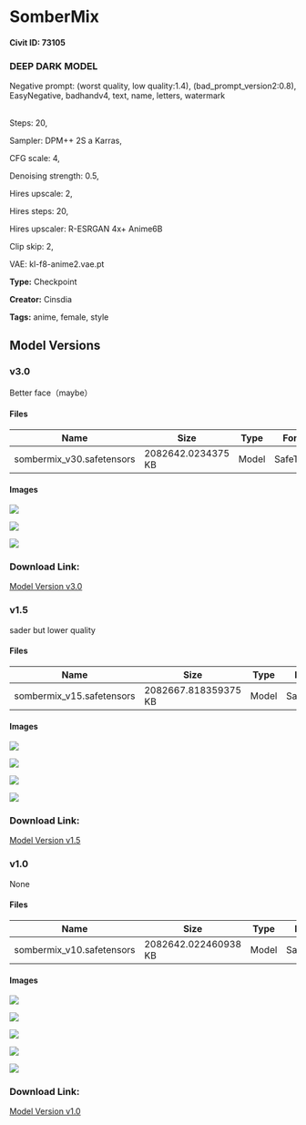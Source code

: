 # SomberMix

#### Civit ID: 73105

<h3>DEEP DARK MODEL</h3><p>Negative prompt: (worst quality, low quality:1.4), (bad_prompt_version2:0.8), EasyNegative, badhandv4, text, name, letters, watermark</p><p><br />Steps: 20, </p><p>Sampler: DPM++ 2S a Karras, </p><p>CFG scale: 4, </p><p></p><p>Denoising strength: 0.5,</p><p>Hires upscale: 2, </p><p>Hires steps: 20, </p><p>Hires upscaler: R-ESRGAN 4x+ Anime6B</p><p></p><p> Clip skip: 2, </p><p> VAE: kl-f8-anime2.vae.pt</p>

**Type:** Checkpoint

**Creator:** Cinsdia

**Tags:** anime, female, style

## Model Versions

### v3.0

<p>Better face（maybe）</p>

#### Files

| Name | Size | Type | Format | Download Url | AutoV1 | AutoV2 | SHA256 | CRC32 | BLAKE3 |
| --- | --- | --- | --- | --- | --- | --- | --- | --- | --- |
| sombermix_v30.safetensors | 2082642.0234375 KB | Model | SafeTensor | https://civitai.com/api/download/models/87722 | 79D95F67 | FDDB19FDAE | FDDB19FDAE6D7A3DB1E7BD4F493CF6F8B810010CA6694152C64DA8790CB07F2B | 705FE83B | 0693C170602274C840E9AD3CAE5089029B4C917171D732B41D915028EE9B33D0 |

#### Images

<p><img src="https://image.civitai.com/xG1nkqKTMzGDvpLrqFT7WA/05bf3d45-1769-4c97-a991-6fd066b1c09a/width=450/1006483.jpeg" /></p>

<p><img src="https://image.civitai.com/xG1nkqKTMzGDvpLrqFT7WA/7ac552be-1d88-435b-9b1d-b8133154f9e1/width=450/1006484.jpeg" /></p>

<p><img src="https://image.civitai.com/xG1nkqKTMzGDvpLrqFT7WA/86f5cd58-ec9c-42e2-961d-a1eb8f955f13/width=450/1006482.jpeg" /></p>

### Download Link:

[Model Version v3.0](https://civitai.com/api/download/models/87722)

### v1.5

<p>sader but lower quality</p>

#### Files

| Name | Size | Type | Format | Download Url | AutoV1 | AutoV2 | SHA256 | CRC32 | BLAKE3 |
| --- | --- | --- | --- | --- | --- | --- | --- | --- | --- |
| sombermix_v15.safetensors | 2082667.818359375 KB | Model | SafeTensor | https://civitai.com/api/download/models/80686 | C3CA0EE0 | 35654245AC | 35654245AC6049D363F336F828A4DD95113AFCE215398EFF0BA0188D3455340A | 75BED04F | 73D1C67DF750B5B3DD8A44DA3343CE8FB12E0D5B1FFD5FBFF5E4B14AB185F6A7 |

#### Images

<p><img src="https://image.civitai.com/xG1nkqKTMzGDvpLrqFT7WA/20e5ed7f-cfe5-452a-a83f-a03220f85122/width=450/908250.jpeg" /></p>

<p><img src="https://image.civitai.com/xG1nkqKTMzGDvpLrqFT7WA/65c7e217-1f8d-465f-a3e1-6cd30df05aa1/width=450/908255.jpeg" /></p>

<p><img src="https://image.civitai.com/xG1nkqKTMzGDvpLrqFT7WA/9be260d2-4f79-4c39-a443-39c411b965cf/width=450/908373.jpeg" /></p>

<p><img src="https://image.civitai.com/xG1nkqKTMzGDvpLrqFT7WA/6ee4a201-e5bf-40d5-bdeb-2001a3acc11a/width=450/908254.jpeg" /></p>

### Download Link:

[Model Version v1.5](https://civitai.com/api/download/models/80686)

### v1.0

None

#### Files

| Name | Size | Type | Format | Download Url | AutoV1 | AutoV2 | SHA256 | CRC32 | BLAKE3 |
| --- | --- | --- | --- | --- | --- | --- | --- | --- | --- |
| sombermix_v10.safetensors | 2082642.022460938 KB | Model | SafeTensor | https://civitai.com/api/download/models/77821 | FF86BD54 | 0DDE75FBE8 | 0DDE75FBE8B4964664CE5ABD63D03510849DA90FFDF0CFE0F45CD3A9FC033C53 | FCEAE9FD | 88D6A756C0668C8FEA05043CAE8A1071953E32A5F65B4BD8A532A2F84BA09C12 |

#### Images

<p><img src="https://image.civitai.com/xG1nkqKTMzGDvpLrqFT7WA/07224bce-d8d5-4459-891a-e69ea7f30ccd/width=450/873182.jpeg" /></p>

<p><img src="https://image.civitai.com/xG1nkqKTMzGDvpLrqFT7WA/50d84785-32cc-4b88-a98d-0d304650b004/width=450/873187.jpeg" /></p>

<p><img src="https://image.civitai.com/xG1nkqKTMzGDvpLrqFT7WA/e6552478-2cf9-4ecb-a580-1033078484a8/width=450/873188.jpeg" /></p>

<p><img src="https://image.civitai.com/xG1nkqKTMzGDvpLrqFT7WA/63f5ffde-67b2-42fc-a6ff-fe43a201ba8d/width=450/873190.jpeg" /></p>

<p><img src="https://image.civitai.com/xG1nkqKTMzGDvpLrqFT7WA/c0fada34-1ad7-4c50-b6e8-e8f9fdb7f0a9/width=450/873189.jpeg" /></p>

### Download Link:

[Model Version v1.0](https://civitai.com/api/download/models/77821)

